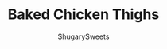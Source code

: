 ---
layout: ../../layouts/MarkdownPostLayout.astro
title: Baked Chicken Thighs
author: ShugarySweets
pubDate: 2020-07-15
description: "A creamy garlic sauce elevates simple Baked Chicken Thighs to new heights. This delicious low carb dinner comes together in one skillet!"
image_url: https://www.shugarysweets.com/wp-content/uploads/2020/08/baked-chicken-thighs-2-1.jpg
tags: ["Main Dish","American"]
calories: 398
protein: 12
carbohydrates: 14
fats: 35
fiber: 3
ingredients: ["1 tablespoon butter","4 cloves garlic, minced","1 white onion, finely chopped","1 can full-fat coconut milk","1 lemon, juiced","1 tsp red pepper flakes","1 tablespoon arrowroot (optional if you want a thicker sauce)","1 can quartered artichoke hearts, drained","2 cups kale, stems removed and chopped","4 bone-in skin on chicken thighs","1 tablespoon dried basil","1 tablespoon garlic powder","1 teaspoon kosher salt","1 teaspoon black pepper","1 tablespoon coconut oil or butter"]
serves: 4
time: "40 minutes"
prepTime: "10 minutes"
instructions: ["Preheat the oven to 375ºF. Pat chicken thighs with a paper towel and then season the chicken with basil, garlic powder, salt and pepper.","Heat coconut oil or butter in a large oven-proof skillet over medium-high heat until hot, then place chicken thighs skin-side down in the skillet and sear for about 7-8 minutes, or until the skin is golden brown. You can tell it’s ready to flip over when it no longer sticks to the pan.","Flip chicken thighs then transfer the chicken to a plate, set aside.","In the same skillet, over medium heat, melt butter for the sauce. Add garlic and onions, saute for 2 minutes or until garlic is fragrant and onions are translucent in color.","Add the coconut milk, lemon juice, red pepper flakes, whisk together.","Add arrowroot at this time if you prefer a thicker sauce. Whisk together until smooth.","Add the artichoke hearts and kale to the skillet and stir together.","Add the chicken back into the skillet and carefully place the skillet into the oven and roast for 15 minutes or until internal temperature is 165º.","Carefully remove the skillet from the oven.","Serve over rice, noodles, or zoodles."]
nutrition: ["398 calories","14 grams carbohydrates","57 milligrams cholesterol","35 grams fat","3 grams fiber","12 grams protein","27 grams saturated fat","667 grams sodium","2 grams sugar","0 grams trans fat","7 grams unsaturated fat"]
---
